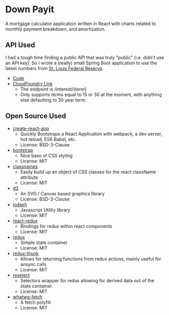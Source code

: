 # Down Payit

A mortgage calculator application written in React with charts related to monthly payment breakdown, and amortization.

## API Used
I had a tough time finding a public API that was truly "public" (i.e. didn't use an API key).  So I wrote a (really) small 
Spring Boot application to use the latest numbers from [St. Louis Federal Reserve](https://www.stlouisfed.org/).

* [Code](https://github.com/jkupcho/interest-ed)
* [CloudFoundry Link](http://interest-ed.cfapps.io/)
    * The endpoint is /interest/{term}
    * Only supports terms equal to 15 or 30 at the moment, with anything else defaulting to 30 year term.

##  Open Source Used
* [create-react-app](https://github.com/facebookincubator/create-react-app)
    * Quickly Bootstraps a React Application with webpack, a dev server, hot reload, ES6 Babel, etc.
    * License: BSD-3-Clause
* [bootstrap](https://github.com/twbs/bootstrap)
    * Nice base of CSS styling
    * License: MIT
* [classnames](https://github.com/JedWatson/classnames)
    * Easily build up an object of CSS classes for the react className attribute
    * License: MIT
* [d3](https://github.com/d3/d3)
    * An SVG / Canvas based graphics library
    * License: BSD-3-Clause
* [lodash](https://github.com/lodash/lodash)
    * Javascript Utility library
    * License: MIT
* [react-redux](https://github.com/reactjs/react-redux)
    * Bindings for redux within react components
    * License: MIT
* [redux](https://github.com/reactjs/redux)
    * Simple state container
    * License: MIT
* [redux-thunk](https://github.com/gaearon/redux-thunk)
    * Allows for returning functions from redux actions, mainly useful for ansync calls
    * License: MIT
* [reselect](https://github.com/reactjs/reselect)
    * Selectors wrapper for redux allowing for derived data out of the state container.
    * License: MIT
* [whatwg-fetch](https://github.com/github/fetch)
    * A fetch polyfill
    * License: MIT
    